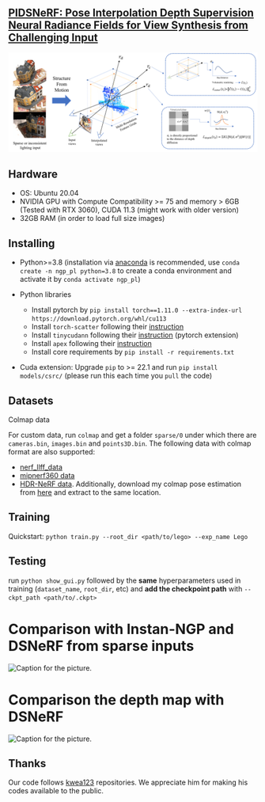## [PIDSNeRF: Pose Interpolation Depth Supervision Neural Radiance Fields for View Synthesis from Challenging Input](https://link.springer.com/article/10.1007/s11042-024-19978-z)
![Caption for the picture.](/figure/f1.png)

## Hardware

* OS: Ubuntu 20.04
* NVIDIA GPU with Compute Compatibility >= 75 and memory > 6GB (Tested with RTX 3060), CUDA 11.3 (might work with older version)
* 32GB RAM (in order to load full size images)

## Installing
* Python>=3.8 (installation via [anaconda](https://www.anaconda.com/distribution/) is recommended, use `conda create -n ngp_pl python=3.8` to create a conda environment and activate it by `conda activate ngp_pl`)
* Python libraries
    * Install pytorch by `pip install torch==1.11.0 --extra-index-url https://download.pytorch.org/whl/cu113`
    * Install `torch-scatter` following their [instruction](https://github.com/rusty1s/pytorch_scatter#installation)
    * Install `tinycudann` following their [instruction](https://github.com/NVlabs/tiny-cuda-nn#pytorch-extension) (pytorch extension)
    * Install `apex` following their [instruction](https://github.com/NVIDIA/apex#linux)
    * Install core requirements by `pip install -r requirements.txt`

* Cuda extension: Upgrade `pip` to >= 22.1 and run `pip install models/csrc/` (please run this each time you `pull` the code)

## Datasets

  Colmap data

For custom data, run `colmap` and get a folder `sparse/0` under which there are `cameras.bin`, `images.bin` and `points3D.bin`. The following data with colmap format are also supported:

  *  [nerf_llff_data](https://drive.google.com/file/d/16VnMcF1KJYxN9QId6TClMsZRahHNMW5g/view?usp=sharing) 
  *  [mipnerf360 data](http://storage.googleapis.com/gresearch/refraw360/360_v2.zip)
  *  [HDR-NeRF data](https://drive.google.com/drive/folders/1OTDLLH8ydKX1DcaNpbQ46LlP0dKx6E-I). Additionally, download my colmap pose estimation from [here](https://drive.google.com/file/d/1TXxgf_ZxNB4o67FVD_r0aBUIZVRgZYMX/view?usp=sharing) and extract to the same location.


## Training

Quickstart: `python train.py --root_dir <path/to/lego> --exp_name Lego`

## Testing

run `python show_gui.py` followed by the **same** hyperparameters used in training (`dataset_name`, `root_dir`, etc) and **add the checkpoint path** with `--ckpt_path <path/to/.ckpt>`

# Comparison with Instan-NGP and DSNeRF from sparse inputs

![Caption for the picture.](/figure/f2.png)

# Comparison the depth map with DSNeRF
![Caption for the picture.](/figure/f3.png)

## Thanks

Our code follows [kwea123](https://github.com/kwea123/ngp_pl) repositories. We appreciate him for making his codes available to the public.

